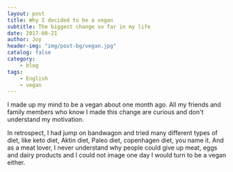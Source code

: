 ```yaml
---
layout: post
title: Why I decided to be a vegan
subtitle: The biggest change so far in my life
date: 2017-08-21
author: Joy
header-img: "img/post-bg/vegan.jpg"
catalog: false
category:
    - blog
tags:
    - English
    - vegan
---
```


I made up my mind to be a vegan about one month ago. All my friends and family members who know I made this change are curious and don't understand my motivation.

In retrospect, I had jump on bandwagon and tried many different types of diet, like keto diet, Aktin diet, Paleo diet, copenhagen diet, you name it. And as a meat lover, I never understand why people could give up meat, eggs and dairy products and I could not image one day I would turn to be a vegan either.
